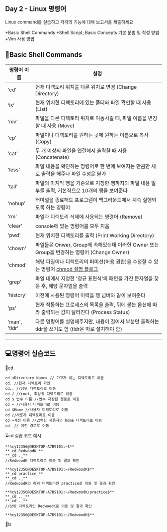 Day 2 - Linux 명령어
---
Linux command를 실습하고 각각의 기능에 대해 보고서를 제출하세요

+Basic Shell Commands
+Shell Script; Basic Concepts 기본 문법 및 작성 방법
+Vim 사용 방법

📕Basic Shell Commands
---
명령어 이름|설명
---|---
'cd'|현재 디렉토리 위치를 다른 위치로 변경 (Change Directory)
'ls'|현재 위치한 디렉토리에 있는 폴더와 파일 확인할 때 사용 (List)
'mv'|파일을 다른 디렉토리 위치로 이동시킬 때, 파일 이름을 변경할 때 사용 (Move)
'cp'|파일이나 디렉토리를 원하는 곳에 원하는 이름으로 복사 (Copy)
'cat'|두 개 이상의 파일을 연결해서 출력할 때 사용 (Concatenate)
'less'|파일 내용을 확인하는 명령어로 한 번에 보여지는 만큼만 새로 출력을 해주나 파일 수정은 불가
'tail'|파일의 마지막 행을 기준으로 지정한 행까지의 파일 내용 일부를 출력, 기본적으로 10개의 행을 보여준다
'nohup'|터미널을 종료해도 프로그램이 백그라운드에서 계속 실행되도록 하는 명령어
'rm'|파일과 디렉토리 삭제에 사용되는 명령어 (Remove)
'clear'|console에 있는 명령어를 모두 지움
'pwd'|현재 위치한 디렉토리를 출력 (Print Working Directory)
'chown'|파일들은 Onwer, Group에 속해있는데 이러한 Owner 또는 Group을 변경하는 명령어 (Change Owner)
'chmod'|해당 파일이나 디렉토리의 퍼미션(허용 권한)을 수정할 수 있는 명령어 [chmod 설명 블로그](https://recipes4dev.tistory.com/175)
'grep'|파일 내에서 지정한 '정규 표현식'의 패턴을 가진 문자열을 찾은 후, 해당 문자열을 출력[](https://velog.io/@devmin/TIL-%EC%A0%95%EA%B7%9C%ED%91%9C%ED%98%84%EC%8B%9D-%EC%95%8C%EC%95%84%EA%B0%80%EA%B8%B0-s8k1vs4j8y)
'history'|이전에 사용된 명령어 이력을 행 넘버와 같이 보여준다
'ps'|현재 작동하는 프로세스의 목록을 출력, 뒤에 붙는 옵션에 따라 출력되는 값이 달라진다 (Process Status)
'man', 'tldr'|다른 명령어를 설명해주지만, 내용이 길어서 부분만 출력하는 tldr을 쓰기도 함 (tldr은 따로 설치해야 함)

---

💻명령어 실습코드
---

🔎cd

```
cd <Directory Name> // 가고자 하는 디렉토리로 이동
cd. //현재 디렉토리 확인
cd.. //상위 디렉토리로 이동
cd / //root, 최상위 디렉토리로 이동
cd $ 변수 이름 //변수 저장된 경로로 이동
cd ~ //사용자 디렉토리로 이동
cd $Home //사용자 디렉토리로 이동
cd //사용자 디렉토리로 이동
cd ~계정 이름 //입력한 사용자의 home 디렉토리로 이동
cd- // 이전 경로로 이동
```

⌛cd 실습 코드 예시

```
**hcy12356@DESKTOP-A7B9I01:~$**
**_cd RedwoodK_**
**_cd ._**
//RedwoodK 디렉토리로 이동 및 결과 확인

**hcy12356@DESKTOP-A7B9I01:~/RedwoodK$**
**_cd practice_**
**_cd ._**
//RedwoodK의 하위 디렉토리인 practice로 이동 및 결과 확인

**hcy12356@DESKTOP-A7B9I01:~/RedwoodK/practice$**
**_cd .._**
**_cd ._**
//상위 디렉토리인 RedwoodK로 이동 및 결과 확인

**hcy12356@DESKTOP-A7B9I01:~/RedwoodK$**
```

🔎ls
